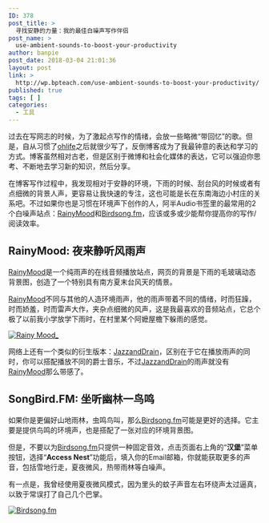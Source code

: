 ```yaml
---
ID: 378
post_title: >
  寻找安静的力量：我的最佳白噪声写作伴侣
post_name: >
  use-ambient-sounds-to-boost-your-productivity
author: banpie
post_date: 2018-03-04 21:01:36
layout: post
link: >
  http://wp.bpteach.com/use-ambient-sounds-to-boost-your-productivity/
published: true
tags: [ ]
categories:
  - 工具
---
```

过去在写网志的时候，为了激起点写作的情绪，会放一些略微“带回忆”的歌。但是，自从习惯了[ohlife](http://www.banpie.info/remember-your-life-via-ohlife/)之后就很少写了，反倒博客成为了我最钟意的表达和学习的方式。博客虽然相对古老，但是区别于微博和社会化媒体的表达，它可以强迫你思考、不断地去学习新的知识，然后分享。

在博客写作过程中，我发现相对于安静的环境，下雨的时候、刮台风的时候或者有点细微的背景人声，更容易让我快速的专注，这也可能是长在东南海边小村庄的关系吧。不过如果你也是习惯在环境声下创作的人，阿半Audio书签里的最常用的2个白噪声站点：[RainyMood](http://www.rainymood.com/)和[Birdsong.fm](http://birdsong.fm/)，应该或多或少能帮你提高你的写作/阅读效率。

## RainyMood: 夜来静听风雨声

[RainyMood](http://www.rainymood.com/)是一个纯雨声的在线音频播放站点，网页的背景是下雨的毛玻璃动态背景图，创造了一个特别具有南方夏末台风天的情景。

[RainyMood](http://www.rainymood.com/)不同与其他的人造环境雨声，他的雨声带着不同的情绪，时而狂躁，时而娇羞，时而雷声大作，夹杂点细微的风声，这是我最喜欢的音频站点，它总个极了以前我小学放学下雨时，在村里某个阿嬷屋檐下躲雨的感觉。

[![Rainy Mood_](http://7arnhx.com1.z0.glb.clouddn.com/wp-content/uploads/2014/09/RainyMood__thumb.jpg "Rainy Mood_")](http://7arnhx.com1.z0.glb.clouddn.com/wp-content/uploads/2014/09/RainyMood_.jpg)

网络上还有一个类似的衍生版本：[JazzandDrain](http://jazzandrain.com/basic.html)，区别在于它在播放雨声的同时，你可以搭配播放不同的爵士音乐，不过[JazzandDrain](http://jazzandrain.com/basic.html)的雨声就没有[RainyMood](http://www.rainymood.com/)那么带感了。

## SongBird.FM: 坐听幽林一鸟鸣

如果你是更偏好山地雨林，虫鸣鸟叫，那么[Birdsong.fm](http://birdsong.fm/)可能是更好的选择。它主要是提供鸟鸣的环境声，也是搭配了一张对应的环境背景图。

但是，不要以为[Birdsong.fm](http://birdsong.fm/)只提供一种固定音效，点击页面右上角的“**汉堡**”菜单按钮，选择“**Access Nest**”功能后，填入你的Email邮箱，你就能获取更多的声音，包括雪地行走，夏夜微风，热带雨林等白噪声。

有一点是，我曾经使用夏夜微风模式，因为里头的蚊子声音左右环绕声太过逼真，以致于常误打了自己几个巴掌。

[![Birdsong.fm](http://7arnhx.com1.z0.glb.clouddn.com/wp-content/uploads/2014/09/Birdsong.fm_thumb.jpg "Birdsong.fm")](http://7arnhx.com1.z0.glb.clouddn.com/wp-content/uploads/2014/09/Birdsong.fm_.jpg)